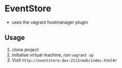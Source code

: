 # EventStore

- uses the vagrant hostmanager plugin

## Usage

1. clone project
2. Initialise virtual machine, run `vagrant up`
3. Visit `http://eventstore.dev:2113/web/index.html#/`
